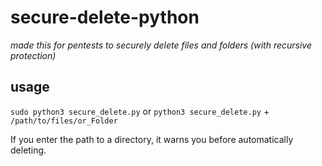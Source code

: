 # secure-delete-python
*made this for pentests to securely delete files and folders (with recursive protection)*

## usage 
``sudo python3 secure_delete.py``
or 
``python3 secure_delete.py`` + ```/path/to/files/or_Folder```

If you enter the path to a directory, it warns you before automatically deleting.
